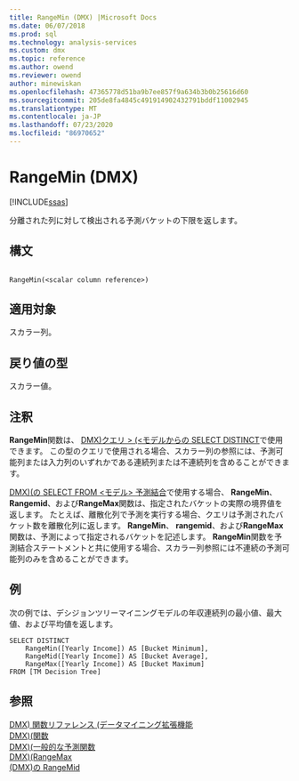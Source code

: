 ```yaml
---
title: RangeMin (DMX) |Microsoft Docs
ms.date: 06/07/2018
ms.prod: sql
ms.technology: analysis-services
ms.custom: dmx
ms.topic: reference
ms.author: owend
ms.reviewer: owend
author: minewiskan
ms.openlocfilehash: 47365778d51ba9b7ee857f9a634b3b0b25616d60
ms.sourcegitcommit: 205de8fa4845c491914902432791bddf11002945
ms.translationtype: MT
ms.contentlocale: ja-JP
ms.lasthandoff: 07/23/2020
ms.locfileid: "86970652"
---
```

# <a name="rangemin-dmx"></a>RangeMin (DMX)
[!INCLUDE[ssas](../includes/applies-to-version/ssas.md)]

  分離された列に対して検出される予測バケットの下限を返します。  
  
## <a name="syntax"></a>構文  
  
```  
  
RangeMin(<scalar column reference>)  
```  
  
## <a name="applies-to"></a>適用対象  
 スカラー列。  
  
## <a name="return-type"></a>戻り値の型  
 スカラー値。  
  
## <a name="remarks"></a>注釈  
 **RangeMin**関数は、 [DMX&#41;クエリ &#62; &#40;&#60;モデルからの SELECT DISTINCT](../dmx/select-distinct-from-model-dmx.md)で使用できます。 この型のクエリで使用される場合、スカラー列の参照には、予測可能列または入力列のいずれかである連続列または不連続列を含めることができます。  
  
 [DMX&#41;&#40;の SELECT FROM &#60;モデル&#62; 予測結合](../dmx/select-from-model-prediction-join-dmx.md)で使用する場合、 **RangeMin**、 **Rangemid**、および**RangeMax**関数は、指定されたバケットの実際の境界値を返します。 たとえば、離散化列で予測を実行する場合、クエリは予測されたバケット数を離散化列に返します。 **RangeMin**、 **rangemid**、および**RangeMax**関数は、予測によって指定されるバケットを記述します。 **RangeMin**関数を予測結合ステートメントと共に使用する場合、スカラー列参照には不連続の予測可能列のみを含めることができます。  
  
## <a name="examples"></a>例  
 次の例では、デシジョンツリーマイニングモデルの年収連続列の最小値、最大値、および平均値を返します。  
  
```  
SELECT DISTINCT   
    RangeMin([Yearly Income]) AS [Bucket Minimum],  
    RangeMid([Yearly Income]) AS [Bucket Average],   
    RangeMax([Yearly Income]) AS [Bucket Maximum]  
FROM [TM Decision Tree]  
```  
  
## <a name="see-also"></a>参照  
 [DMX&#41; 関数リファレンス &#40;データマイニング拡張機能](../dmx/data-mining-extensions-dmx-function-reference.md)   
 [DMX&#41;&#40;関数](../dmx/functions-dmx.md)   
 [DMX&#41;&#40;一般的な予測関数](../dmx/general-prediction-functions-dmx.md)   
 [DMX&#41;&#40;RangeMax](../dmx/rangemax-dmx.md)   
 [&#40;DMX&#41;の RangeMid](../dmx/rangemid-dmx.md)  
  
  
